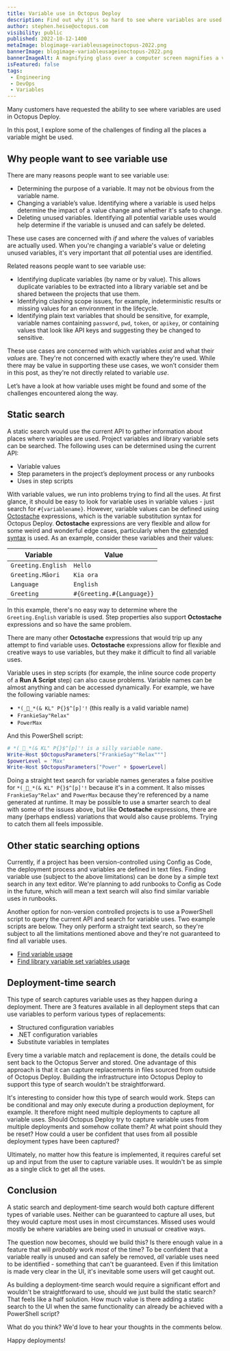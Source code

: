 ```yaml
---
title: Variable use in Octopus Deploy
description: Find out why it's so hard to see where variables are used.
author: stephen.heise@octopus.com
visibility: public
published: 2022-10-12-1400
metaImage: blogimage-variableusageinoctopus-2022.png
bannerImage: blogimage-variableusageinoctopus-2022.png
bannerImageAlt: A magnifying glass over a computer screen magnifies a variable.  
isFeatured: false
tags:
 - Engineering
 - DevOps
 - Variables
---
```


Many customers have requested the ability to see where variables are used in Octopus Deploy.

In this post, I explore some of the challenges of finding all the places a variable might be used.

## Why people want to see variable use

There are many reasons people want to see variable use:

- Determining the purpose of a variable. It may not be obvious from the variable name.
- Changing a variable’s value. Identifying where a variable is used helps determine the impact of a value change and whether it's safe to change.
- Deleting unused variables. Identifying all potential variable uses would help determine if the variable is unused and can safely be deleted.

These use cases are concerned with *if* and *where* the values of variables are actually used. When you're changing a variable's value or deleting unused variables, it's very important that *all* potential uses are identified.

Related reasons people want to see variable use:

- Identifying duplicate variables (by name or by value). This allows duplicate variables to be extracted into a library variable set and be shared between the projects that use them.
- Identifying clashing scope issues, for example, indeterministic results or missing values for an environment in the lifecycle.
- Identifying plain text variables that should be sensitive, for example, variable names containing `password`,  `pwd`, `token`, or `apikey`, or containing values that look like API keys and suggesting they be changed to sensitive.

These use cases are concerned with which variables *exist* and what their *values* are. They're not concerned with exactly where they're used. While there may be value in supporting these use cases, we won’t consider them in this post, as they're not directly related to variable *use*.

Let’s have a look at how variable uses might be found and some of the challenges encountered along the way.

## Static search

A static search would use the current API to gather information about places where variables are used. Project variables and library variable sets can be searched. The following uses can be determined using the current API:

- Variable values
- Step parameters in the project’s deployment process or any runbooks
- Uses in step scripts

With variable values, we run into problems trying to find all the uses. At first glance, it should be easy to look for variable uses in variable values - just search for `#{variablename}`. However, variable values can be defined using [Octostache](https://github.com/OctopusDeploy/Octostache) expressions, which is the variable substitution syntax for Octopus Deploy. **Octostache** expressions are very flexible and allow for some weird and wonderful edge cases, particularly when the [extended syntax](https://octopus.com/docs/projects/variables/variable-substitutions) is used. As an example, consider these variables and their values:

|  Variable | Value |
|---|---|
| `Greeting.English` | `Hello` |
| `Greeting.Māori` | `Kia ora` |
| `Language` | `English` |
| `Greeting` | `#{Greeting.#{Language}}` |

In this example, there's no easy way to determine where the `Greeting.English` variable is used. Step properties also support **Octostache** expressions and so have the same problem.

There are many other **Octostache** expressions that would trip up any attempt to find variable uses. **Octostache** expressions allow for flexible and creative ways to use variables, but they make it difficult to find all variable uses.

Variable uses in step scripts (for example, the inline source code property of a **Run A Script** step) can also cause problems. Variable names can be almost anything and can be accessed dynamically. For example, we have the following variable names:

- `*(_🤦_*(& KL" P{}$^[p]'!`  (this really is a valid variable name)
- `FrankieSay"Relax"`
- `PowerMax`

And this PowerShell script:

``` PowerShell
# *(_🤦_*(& KL" P{}$^[p]'! is a silly variable name.
Write-Host $OctopusParameters["FrankieSay""Relax"""]
$powerLevel = 'Max'
Write-Host $OctopusParameters["Power" + $powerLevel]
```

Doing a straight text search for variable names generates a false positive for `*(_🤦_*(& KL" P{}$^[p]'!` because it's in a comment. It also misses `FrankieSay"Relax"` and `PowerMax` because they're referenced by a name generated at runtime. It may be possible to use a smarter search to deal with some of the issues above, but like **Octostache** expressions, there are many (perhaps endless) variations that would also cause problems. Trying to catch them all feels impossible.

## Other static searching options

Currently, if a project has been version-controlled using Config as Code, the deployment process and variables are defined in text files. Finding variable use (subject to the above limitations) can be done by a simple text search in any text editor. We're planning to add runbooks to Config as Code in the future, which will mean a text search will also find similar variable uses in runbooks.

Another option for non-version controlled projects is to use a PowerShell script to query the current API and search for variable uses. Two example scripts are below. They only perform a straight text search, so they're subject to all the limitations mentioned above and they're not guaranteed to find all variable uses.

- [Find variable usage](https://octopus.com/docs/octopus-rest-api/examples/variables/find-variable-usage)
- [Find library variable set variables usage](https://octopus.com/docs/octopus-rest-api/examples/variables/find-variableset-variables-usage)

## Deployment-time search

This type of search captures variable uses as they happen during a deployment. There are 3 features available in all deployment steps that can use variables to perform various types of replacements:

- Structured configuration variables
- .NET configuration variables
- Substitute variables in templates

Every time a variable match and replacement is done, the details could be sent back to the Octopus Server and stored. One advantage of this approach is that it can capture replacements in files sourced from outside of Octopus Deploy. Building the infrastructure into Octopus Deploy to support this type of search wouldn't be straightforward.

It's interesting to consider how this type of search would work. Steps can be conditional and may only execute during a production deployment, for example. It therefore might need multiple deployments to capture all variable uses. Should Octopus Deploy try to capture variable uses from multiple deployments and somehow collate them? At what point should they be reset? How could a user be confident that uses from all possible deployment types have been captured?

Ultimately, no matter how this feature is implemented, it requires careful set up and input from the user to capture variable uses. It wouldn't be as simple as a single click to get all the uses.

## Conclusion

A static search and deployment-time search would both capture different types of variable uses. Neither can be guaranteed to capture all uses, but they would capture most uses in most circumstances. Missed uses would mostly be where variables are being used in unusual or creative ways.

The question now becomes, should we build this? Is there enough value in a feature that will *probably* work *most* of the time? To be confident that a variable really is unused and can safely be removed, *all* variable uses need to be identified - something that can't be guaranteed. Even if this limitation is made very clear in the UI, it's inevitable some users will get caught out.

As building a deployment-time search would require a significant effort and wouldn't be straightforward to use, should we just build the static search? That feels like a half solution. How much value is there adding a static search to the UI when the same functionality can already be achieved with a PowerShell script?

What do you think? We'd love to hear your thoughts in the comments below.

Happy deployments!